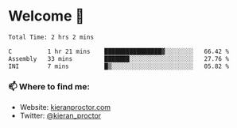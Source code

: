 # Welcome 🦘

<!--START_SECTION:waka-->

```txt
Total Time: 2 hrs 2 mins

C          1 hr 21 mins    ████████████████▓░░░░░░░░   66.42 %
Assembly   33 mins         ███████░░░░░░░░░░░░░░░░░░   27.76 %
INI        7 mins          █▒░░░░░░░░░░░░░░░░░░░░░░░   05.82 %
```

<!--END_SECTION:waka-->

### 📫 Where to find me:

-   Website: [kieranproctor.com](https://kieranproctor.com/)
-   Twitter: [@kieran_proctor](https://twitter.com/kieran_proctor)
